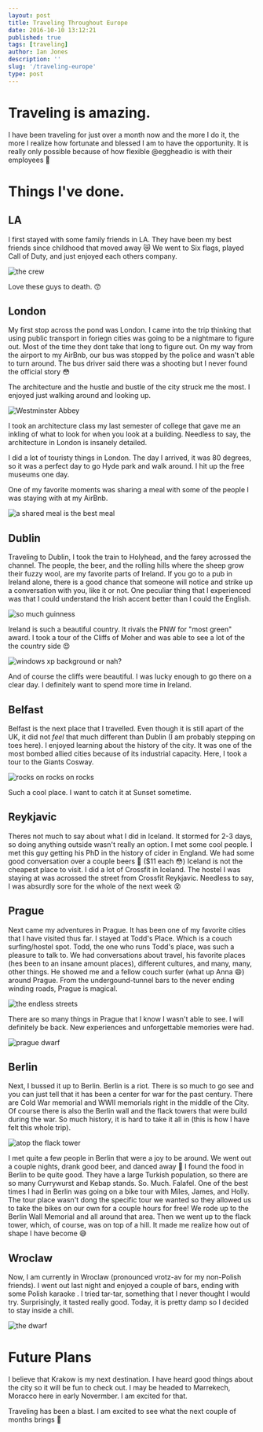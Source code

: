 ```yaml
---
layout: post
title: Traveling Throughout Europe
date: 2016-10-10 13:12:21
published: true
tags: [traveling]
author: Ian Jones
description: ''
slug: '/traveling-europe'
type: post
---
```


# Traveling is amazing.

I have been traveling for just over a month now and the more I do it, the more I realize how
fortunate and blessed I am to have the opportunity. It is really only possible because of how flexible
@eggheadio is with their employees :raised_hands:

# Things I've done.

## LA

I first stayed with some family friends in LA. They have been my best friends since childhood
that moved away :crying_cat_face: We went to Six flags, played Call of Duty, and just enjoyed
each others company.

![the crew](https://s3.amazonaws.com/ianjonesfirehose/uploads/blog/traveling_europe/luke_and_justin.jpg)

Love these guys to death. :kissing_smiling_eyes:

## London

My first stop across the pond was London. I came into the trip thinking that using public transport
in foriegn cities was going to be a nightmare to figure out. Most of the time they dont take that
long to figure out. On my way from the airport to my AirBnb, our bus was stopped by the police and
wasn't able to turn around. The bus driver said there was a shooting but I never found the official
story :flushed:

The architecture and the hustle and bustle of the city struck me the most. I enjoyed just walking around
and looking up.

![Westminster Abbey](https://s3.amazonaws.com/ianjonesfirehose/uploads/blog/traveling_europe/westminster_abbey.jpg)

I took an architecture class my last semester of college that gave me an inkling of what to look for
when you look at a building. Needless to say, the architecture in London is insanely detailed.

I did a lot of touristy things in London. The day I arrived, it was 80 degrees, so it was a perfect day
to go Hyde park and walk around. I hit up the free museums one day.

One of my favorite moments was sharing a meal with some of the people I was staying with at my AirBnb.

![a shared meal is the best meal](https://s3.amazonaws.com/ianjonesfirehose/uploads/blog/traveling_europe/london_airbnb.jpg)

## Dublin

Traveling to Dublin, I took the train to Holyhead, and the farey acrossed the channel. The people, the beer,
and the rolling hills where the sheep grow their fuzzy wool, are my favorite parts of Ireland. If you go
to a pub in Ireland alone, there is a good chance that someone will notice and strike up a conversation with
you, like it or not. One peculiar thing that I experienced was that I could understand the Irish accent better
than I could the English.

![so much guinness](https://s3.amazonaws.com/ianjonesfirehose/uploads/blog/traveling_europe/guinness.jpg)

Ireland is such a beautiful country. It rivals the PNW for "most green" award. I took a tour of the
Cliffs of Moher and was able to see a lot of the the country side :heart_eyes:

![windows xp background or nah?](https://s3.amazonaws.com/ianjonesfirehose/uploads/blog/traveling_europe/windows_xp_background.jpg)

And of course the cliffs were beautiful. I was lucky enough to go there on a clear day. I definitely want
to spend more time in Ireland.

## Belfast

Belfast is the next place that I travelled. Even though it is still apart of the UK, it did not _feel_ that
much different than Dublin (I am probably stepping on toes here). I enjoyed learning about the history
of the city. It was one of the most bombed allied cities because of its industrial capacity. Here, I took
a tour to the Giants Cosway.

![rocks on rocks on rocks](https://s3.amazonaws.com/ianjonesfirehose/uploads/blog/traveling_europe/giants_cosway.jpg)

Such a cool place. I want to catch it at Sunset sometime.

## Reykjavic

Theres not much to say about what I did in Iceland. It stormed for 2-3 days, so doing anything outside wasn't
really an option. I met some cool people. I met this guy getting his PhD in the history of cider in England. We
had some good conversation over a couple beers :beers: (\$11 each :flushed:) Iceland is not the cheapest place to
visit. I did a lot of Crossfit in Iceland. The hostel I was staying at was acrossed the street from Crossfit Reykjavic.
Needless to say, I was absurdly sore for the whole of the next week :dizzy_face:

## Prague

Next came my adventures in Prague. It has been one of my favorite cities that I have visited thus far. I stayed at
Todd's Place. Which is a couch surfing/hostel spot. Todd, the one who runs Todd's place, was such a pleasure to talk to.
We had conversations about travel, his favorite places (hes been to an insane amount places), different cultures, and many,
many, other things. He showed me and a fellow couch surfer (what up Anna :smile:) around Prague. From the undergound-tunnel
bars to the never ending winding roads, Prague is magical.

![the endless streets](https://s3.amazonaws.com/ianjonesfirehose/uploads/blog/traveling_europe/prague_streets.jpg)

There are so many things in Prague that I know I wasn't able to see. I will definitely be back. New experiences and
unforgettable memories were had.

![prague dwarf](https://s3.amazonaws.com/ianjonesfirehose/uploads/blog/traveling_europe/prague_dwarf.jpg)

## Berlin

Next, I bussed it up to Berlin. Berlin is a riot. There is so much to go see and you can just tell that it has been a center for
war for the past century. There are Cold War memorial and WWII memorials right in the middle of the City. Of course there is
also the Berlin wall and the flack towers that were build during the war. So much history, it is hard to take it all in (this is
how I have felt this whole trip).

![atop the flack tower](https://s3.amazonaws.com/ianjonesfirehose/uploads/blog/traveling_europe/atop_the_flack_tower.jpg)

I met quite a few people in Berlin that were a joy to be around. We went out a couple nights, drank
good beer, and danced away :dancer: I found the food in Berlin to be quite good. They have a large Turkish population, so there
are so many Currywurst and Kebap stands. So. Much. Falafel. One of the best times I had in Berlin was going on a bike tour with
Miles, James, and Holly. The tour place wasn't dong the specific tour we wanted so they allowed us to take the bikes on our own
for a couple hours for free! We rode up to the Berlin Wall Memorial and all around that area. Then we went up to the
flack tower, which, of course, was on top of a hill. It made me realize how out of shape I have become :sweat_smile:

## Wroclaw

Now, I am currently in Wroclaw (pronounced vrotz-av for my non-Polish friends). I went out last night and enjoyed a couple of
bars, ending with some Polish karaoke . I tried tar-tar, something that I never thought I would try. Surprisingly, it tasted
really good. Today, it is pretty damp so I decided to stay inside a chill.

![the dwarf](https://s3.amazonaws.com/ianjonesfirehose/uploads/blog/traveling_europe/wroclaw_dwarf.jpg)

# Future Plans

I believe that Krakow is my next destination. I have heard good things about the city so it will be fun to check out. I may be
headed to Marrekech, Moracco here in early Novermber. I am excited for that.

Traveling has been a blast. I am excited to see what the next couple of months brings :rocket:
